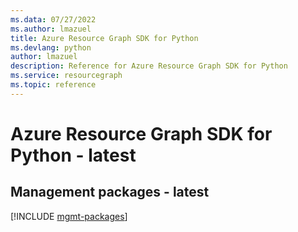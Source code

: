 ```yaml
---
ms.data: 07/27/2022
ms.author: lmazuel
title: Azure Resource Graph SDK for Python
ms.devlang: python
author: lmazuel
description: Reference for Azure Resource Graph SDK for Python
ms.service: resourcegraph
ms.topic: reference
---
```

# Azure Resource Graph SDK for Python - latest

## Management packages - latest
[!INCLUDE [mgmt-packages](resource-graph-mgmt-index.md)]